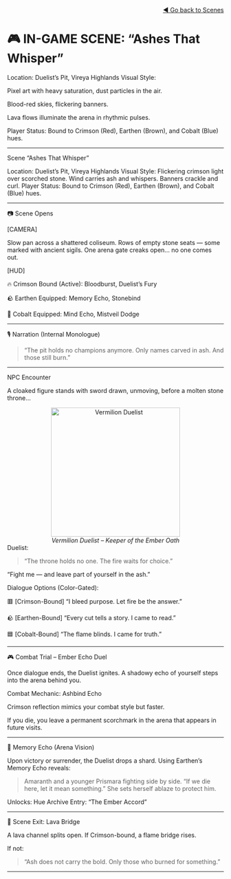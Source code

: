 
<div align="right">

[◄ Go back to Scenes](./scene-examples.md)

</div>

# 🎮 IN-GAME SCENE: “Ashes That Whisper”

Location: Duelist’s Pit, Vireya Highlands
Visual Style:

Pixel art with heavy saturation, dust particles in the air.

Blood-red skies, flickering banners.

Lava flows illuminate the arena in rhythmic pulses.


Player Status: Bound to Crimson (Red), Earthen (Brown), and Cobalt (Blue) hues.


---

Scene	“Ashes That Whisper”

Location:	Duelist’s Pit, Vireya Highlands
Visual Style:	Flickering crimson light over scorched stone. Wind carries ash and whispers. Banners crackle and curl.
Player Status:	Bound to Crimson (Red), Earthen (Brown), and Cobalt (Blue) hues.



---

📷 Scene Opens

[CAMERA]

Slow pan across a shattered coliseum.
Rows of empty stone seats — some marked with ancient sigils.
One arena gate creaks open… no one comes out.

[HUD]

🔥 Crimson Bound (Active): Bloodburst, Duelist’s Fury

🪨 Earthen Equipped: Memory Echo, Stonebind

🌊 Cobalt Equipped: Mind Echo, Mistveil Dodge



---

🎙️ Narration (Internal Monologue)

> “The pit holds no champions anymore.
Only names carved in ash. And those still burn.”




---

NPC Encounter

A cloaked figure stands with sword drawn, unmoving, before a molten stone throne...

<div align="center">
  <img src="../assets/npcs/vermilion-duelist.png" alt="Vermilion Duelist" width="300">  
  </br><i>Vermilion Duelist – Keeper of the Ember Oath</i></br>
</div>Duelist:

> “The throne holds no one. The fire waits for choice.”

“Fight me — and leave part of yourself in the ash.”



Dialogue Options (Color-Gated):

🟥 [Crimson-Bound] “I bleed purpose. Let fire be the answer.”

🪨 [Earthen-Bound] “Every cut tells a story. I came to read.”

🟦 [Cobalt-Bound] “The flame blinds. I came for truth.”



---

🎮 Combat Trial – Ember Echo Duel

Once dialogue ends, the Duelist ignites.
A shadowy echo of yourself steps into the arena behind you.

Combat Mechanic: Ashbind Echo

Crimson reflection mimics your combat style but faster.

If you die, you leave a permanent scorchmark in the arena that appears in future visits.



---

🧠 Memory Echo (Arena Vision)

Upon victory or surrender, the Duelist drops a shard.
Using Earthen’s Memory Echo reveals:

> Amaranth and a younger Prismara fighting side by side.
“If we die here, let it mean something.”
She sets herself ablaze to protect him.



Unlocks: Hue Archive Entry: “The Ember Accord”


---

🚪 Scene Exit: Lava Bridge

A lava channel splits open.
If Crimson-bound, a flame bridge rises.

If not:

> “Ash does not carry the bold. Only those who burned for something.”




---

